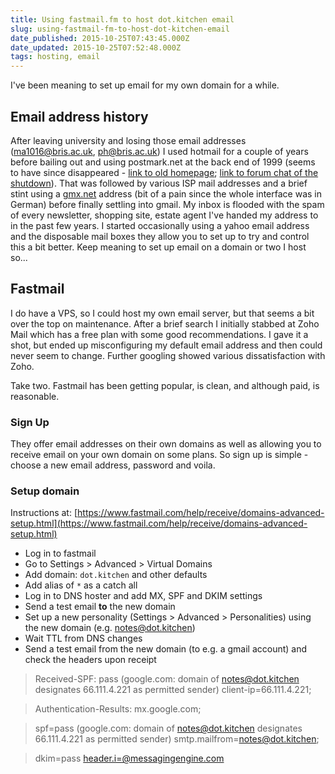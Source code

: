 ```yaml
---
title: Using fastmail.fm to host dot.kitchen email
slug: using-fastmail-fm-to-host-dot-kitchen-email
date_published: 2015-10-25T07:43:45.000Z
date_updated: 2015-10-25T07:52:48.000Z
tags: hosting, email
---
```


I've been meaning to set up email for my own domain for a while.

## Email address history

After leaving university and losing those email addresses ([ma1016@bris.ac.uk](mailto:ma1016@bris.ac.uk), [ph@bris.ac.uk](mailto:ph@bris.ac.uk)) I used hotmail for a couple of years before bailing out and using postmark.net at the back end of 1999 (seems to have since disappeared - [link to old homepage](http://web.archive.org/web/19981212020532/http://postmark.net/); [link to forum chat of the shutdown](http://www.emaildiscussions.com/showthread.php?t=38283)). That was followed by various ISP mail addresses and a brief stint using a [gmx.net](http://gmx.net) address (bit of a pain since the whole interface was in German) before finally settling into gmail. My inbox is flooded with the spam of every newsletter, shopping site, estate agent I've handed my address to in the past few years. I started occasionally using a yahoo email address and the disposable mail boxes they allow you to set up to try and control this a bit better. Keep meaning to set up email on a domain or two I host so...

## Fastmail

I do have a VPS, so I could host my own email server, but that seems a bit over the top on maintenance. After a brief search I initially stabbed at Zoho Mail which has a free plan with some good recommendations. I gave it a shot, but ended up misconfiguring my default email address and then could never seem to change. Further googling showed various dissatisfaction with Zoho.

Take two. Fastmail has been getting popular, is clean, and although paid, is reasonable.

### Sign Up

They offer email addresses on their own domains as well as allowing you to receive email on your own domain on some plans. So sign up is simple - choose a new email address, password and voila.

### Setup domain

Instructions at: [https://www.fastmail.com/help/receive/domains-advanced-setup.html](https://www.fastmail.com/help/receive/domains-advanced-setup.html)

- Log in to fastmail
- Go to Settings > Advanced > Virtual Domains
- Add domain: `dot.kitchen` and other defaults
- Add alias of `*` as a catch all
- Log in to DNS hoster and add MX, SPF and DKIM settings
- Send a test email **to** the new domain
- Set up a new personality (Settings > Advanced > Personalities) using the new domain (e.g. notes@dot.kitchen)
- Wait TTL from DNS changes
- Send a test email from the new domain (to e.g. a gmail account) and check the headers upon receipt

> Received-SPF: pass (google.com: domain of notes@dot.kitchen designates 66.111.4.221 as permitted sender) client-ip=66.111.4.221;

> Authentication-Results: mx.google.com;

> spf=pass (google.com: domain of notes@dot.kitchen designates 66.111.4.221 as permitted sender) smtp.mailfrom=notes@dot.kitchen;

> dkim=pass [header.i=@messagingengine.com](mailto:header.i=@messagingengine.com)
